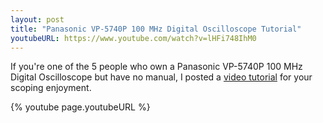 ```yaml
---
layout: post
title: "Panasonic VP-5740P 100 MHz Digital Oscilloscope Tutorial"
youtubeURL: https://www.youtube.com/watch?v=lHFi748IhM0
---
```

If you're one of the 5 people who own a Panasonic VP-5740P 100 MHz Digital Oscilloscope but have
no manual, I posted a [video tutorial]({{page.youtubeURL}}) for your
scoping enjoyment.

{% youtube page.youtubeURL %}


